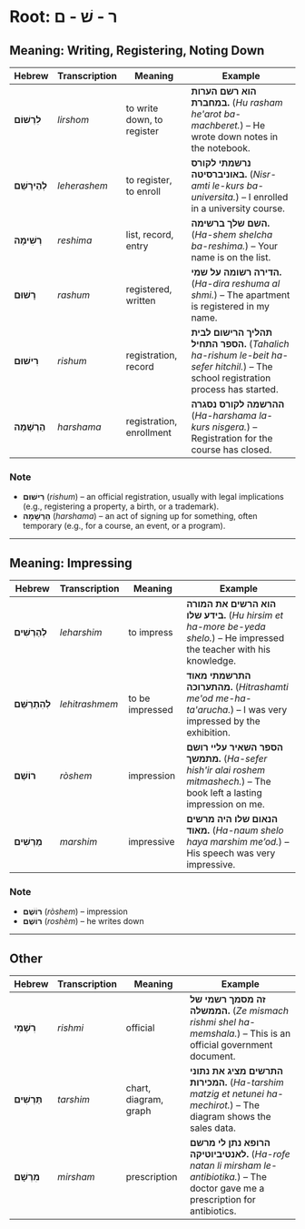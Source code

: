 # Root: ר - שׁ - ם 

## **Meaning: Writing, Registering, Noting Down**  

| **Hebrew**       | **Transcription** | **Meaning**           | **Example** |  
|-----------------|-----------------|-----------------|-----------------|  
| **לִרְשׁוֹם**    | *lirshom*      | to write down, to register | **הוא רשם הערות במחברת.** (*Hu rasham he'arot ba-machberet.*) – He wrote down notes in the notebook. |  
| **לְהֵירָשֵׁם**  | *leherashem*  | to register, to enroll | **נרשמתי לקורס באוניברסיטה.** (*Nisr-amti le-kurs ba-universita.*) – I enrolled in a university course. |  
| **רְשִׁימָה**    | *reshima*      | list, record, entry | **השם שלך ברשימה.** (*Ha-shem shelcha ba-reshima.*) – Your name is on the list. |  
| **רָשׁוּם**     | *rashum*        | registered, written | **הדירה רשומה על שמי.** (*Ha-dira reshuma al shmi.*) – The apartment is registered in my name. |  
| **רִישׁוּם**    | *rishum*       | registration, record | **תהליך הרישום לבית הספר התחיל.** (*Tahalich ha-rishum le-beit ha-sefer hitchil.*) – The school registration process has started. |  
| **הַרְשָׁמָה**    | *harshama*       | registration, enrollment | **ההרשמה לקורס נסגרה** (*Ha-harshama la-kurs nisgera.*) – Registration for the course has closed. |  

### **Note**  
- **רִישׁוּם** (*rishum*) – an official registration, usually with legal implications (e.g., registering a property, a birth, or a trademark).  
- **הַרְשָׁמָה** (*harshama*) – an act of signing up for something, often temporary (e.g., for a course, an event, or a program).

---

## **Meaning: Impressing**  

| **Hebrew**       | **Transcription** | **Meaning**         | **Example** |  
|-----------------|-----------------|-----------------|-----------------|  
| **לְהַרְשִׁים**  | *leharshim*    | to impress | **הוא הרשים את המורה בידע שלו.** (*Hu hirsim et ha-more be-yeda shelo.*) – He impressed the teacher with his knowledge. |  
| **לְהִתְרַשֵּׁם** | *lehitrashmem* | to be impressed | **התרשמתי מאוד מהתערוכה.** (*Hitrashamti me'od me-ha-ta'arucha.*) – I was very impressed by the exhibition. |  
| **רוֹשֶׁם** | *ròshem*  | impression | **הספר השאיר עליי רושם מתמשך.** (*Ha-sefer hish'ir alai roshem mitmashech.*) – The book left a lasting impression on me. |  
| **מַרְשִׁים** | *marshim*  | impressive | **הנאום שלו היה מרשים מאוד.** (*Ha-naum shelo haya marshim me’od.*) – His speech was very impressive. |  

### **Note**  
- **רוֹשֶׁם** (*ròshem*) – impression  
- **רוֹשֶׁם** (*roshèm*) – he writes down  

---

## **Other**  

| **Hebrew**       | **Transcription** | **Meaning**         | **Example** |  
|-----------------|-----------------|-----------------|-----------------|  
| **רִשְׁמִי** | *rishmi* | official | **זה מסמך רשמי של הממשלה.** (*Ze mismach rishmi shel ha-memshala.*) – This is an official government document. |  
| **תַּרְשִׁים**  | *tarshim*    | chart, diagram, graph | **התרשים מציג את נתוני המכירות.** (*Ha-tarshim matzig et netunei ha-mechirot.*) – The diagram shows the sales data. |  
| **מִרְשָׁם**  | *mirsham*    | prescription | **הרופא נתן לי מרשם לאנטיביוטיקה.** (*Ha-rofe natan li mirsham le-antibiotika.*) – The doctor gave me a prescription for antibiotics.|  
